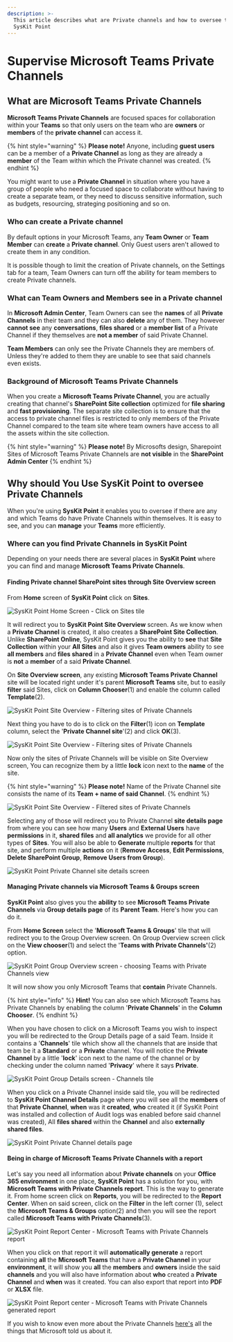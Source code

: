 ```yaml
---
description: >-
  This article describes what are Private channels and how to oversee them using
  SysKit Point
---
```


# Supervise Microsoft Teams Private Channels

## What are Microsoft Teams Private Channels

**Microsoft Teams Private Channels** are focused spaces for collaboration within your **Teams** so that only users on the team who are **owners** or **members** of the **private channel** can access it. 

{% hint style="warning" %}
**Please note!** Anyone, including **guest users** can be a member of a **Private Channel** as long as they are already a **member** of the Team within which the Private channel was created.
{% endhint %}

You might want to use a **Private Channel** in situation where you have a group of people who need a focused space to collaborate without having to create a separate team, or they need to discuss sensitive information, such as budgets, resourcing, strateging positioning and so on.

### Who can create a Private channel

By default options in your Microsoft Teams, any **Team Owner** or **Team Member** can **create** a **Private channel**. Only Guest users aren't allowed to create them in any condition. 

It is possible though to limit the creation of Private channels, on the Settings tab for a team, Team Owners can turn off the ability for team members to create Private channels.

### What can Team Owners and Members see in a Private channel

In **Microsoft Admin Center**, Team Owners can see the **names** of all **Private Channels** in their team and they can also **delete** any of them. They however **cannot see** any **conversations**, **files shared** or a **member list** of a Private Channel if they themselves are **not a member** of said Private Channel.

**Team Members** can only see the Private Channels they are members of. Unless they're added to them they are unable to see that said channels even exists.

### Background of Microsoft Teams Private Channels

When you create a **Microsoft Teams Private Channel**, you are actually creating that channel's **SharePoint Site collection** optimized for **file sharing** and **fast provisioning**. The separate site collection is to ensure that the access to private channel files is restricted to only members of the Private Channel compared to the team site where team owners have access to all the assets within the site collection.

{% hint style="warning" %}
**Please note!** By Microsofts design, Sharepoint Sites of Microsoft Teams Private Channels are **not visible** in the **SharePoint Admin Center**
{% endhint %}

## Why should You Use SysKit Point to oversee Private Channels

When you're using **SysKit Point** it enables you to oversee if there are any and which Teams do have Private Channels within themselves. It is easy to see, and you can **manage** your **Teams** more efficiently.

### Where can you find Private Channels in SysKit Point

Depending on your needs there are several places in **SysKit Point** where you can find and manage **Microsoft Teams Private Channels**.

#### Finding Private channel SharePoint sites through Site Overview screen

From **Home** screen of **SysKit Point** click on **Sites**.

![SysKit Point Home Screen - Click on Sites tile](../.gitbook/assets/pc-clanak-1.png)

It will redirect you to **SysKit Point Site Overview** screen. As we know when a **Private Channel** is created, it also creates a **SharePoint Site Collection**. Unlike **SharePoint Online**, SysKit Point gives you the ability to **see** that **Site Collection** within your **All Sites** and also it gives **Team owners** ability to see **all members** and **files shared** in a **Private Channel** even when Team owner is **not** a **member** of a said **Private Channel**. 

On **Site Overview screen**, any existing **Microsoft Teams Private Channel** site will be located right under it's parent **Microsoft Teams** site, but to easily **filter** said Sites, click on **Column Chooser**\(1\) and enable the column called **Template**\(2\).

![SysKit Point Site Overview - Filtering sites of Private Channels](../.gitbook/assets/pc-clanak-2.png)

Next thing you have to do is to click on the **Filter**\(1\) icon on **Template** column, select the '**Private Channel site**'\(2\) and click **OK**\(3\).

![SysKit Point Site Overview - Filtering sites of Private Channels](../.gitbook/assets/pc-clanak-3.png)

Now only the sites of Private Channels will be visible on Site Overview screen, You can recognize them by a little **lock** icon next to the **name** of the site.

{% hint style="warning" %}
**Please note!** Name of the Private Channel site consists the name of its **Team + name of said Channel**.
{% endhint %}

![SysKit Point Site Overview - Filtered sites of Private Channels](../.gitbook/assets/pc-clanak-4.png)

Selecting any of those will redirect you to Private Channel **site details page** from where you can see how many **Users** and **External Users** have **permissions** in it, **shared files** and **all analytics** we provide for all other types of **Sites**. You will also be able to **Generate** multiple **reports** for that site, and perform multiple **actions** on it \(**Remove Access**, **Edit Permissions**, **Delete SharePoint Group**, **Remove Users from Group**\).

![SysKit Point Private Channel site details screen](../.gitbook/assets/pc-clanak-5.png)

#### Managing Private channels via Microsoft Teams & Groups screen

**SysKit Point** also gives you the **ability** to see **Microsoft Teams Private Channels** via **Group details page** of its **Parent Team**. Here's how you can do it. 

From **Home Screen** select the '**Microsoft Teams & Groups**' tile that will redirect you to the Group Overview screen. On Group Overview screen click on the **View chooser**\(1\) and select the '**Teams with Private Channels'**\(2\) option.

![SysKit Point Group Overview screen - choosing Teams with Private Channels view](../.gitbook/assets/pc-clanak-6.png)

It will now show you only Microsoft Teams that **contain** Private Channels. 

{% hint style="info" %}
**Hint!** You can also see which Microsoft Teams has Private Channels by enabling the column '**Private Channels**' in the **Column Chooser**.
{% endhint %}

When you have chosen to click on a Microsoft Teams you wish to inspect you will be redirected to the Group Details page of a said Team. Inside it contains a '**Channels**' tile which show all the channels that are inside that team be it a **Standard** or a **Private** channel. You will notice the **Private Channel** by a little '**lock**' icon next to the name of the channel or by checking under the column named '**Privacy**' where it says **Private**.

![SysKit Point Group Details screen - Channels tile](../.gitbook/assets/pc-clanak-7.png)

When you click on a Private Channel inside said tile, you will be redirected to **SysKit Point Channel Details** page where you will see all the **members** of that **Private Channel**, **when** was it **created**, **who** created it \(if SysKit Point was installed and collection of Audit logs was enabled before said channel was created\), All **files shared** within the **Channel** and also **externally shared files**.

![SysKit Point Private Channel details page](../.gitbook/assets/pc-clanak-8.png)

#### Being in charge of Microsoft Teams Private Channels with a report

Let's say you need all information about **Private channels** on your **Office 365 environment** in one place, **SysKit Point** has a solution for you, with **Microsoft Teams with Private Channels report**. This is the way to generate it. From home screen click on **Reports**, you will be redirected to the **Report Center**. When on said screen, click on the **Filter** in the left corner \(1\), select the **Microsoft Teams & Groups** option\(2\) and then you will see the report called **Microsoft Teams with Private Channels**\(3\).

![SysKit Point Report Center - Microsoft Teams with Private Channels report](../.gitbook/assets/pc-clanak-9.png)

When you click on that report it will **automatically generate** a report containing **all** the **Microsoft Teams** that have a **Private Channel** in your **environment**, it will show you **all** the **members** and **owners** inside the said **channels** and you will also have information about **who** created a **Private Channel** and **when** was it created. You can also export that report into **PDF** or **XLSX** file.

![SysKit Point Report center - Microsoft Teams with Private Channels generated report](../.gitbook/assets/pc-clanak-10.png)

If you wish to know even more about the Private Channels [here's](https://docs.microsoft.com/en-us/microsoftteams/private-channels) all the things that Microsoft told us about it. 

### 



